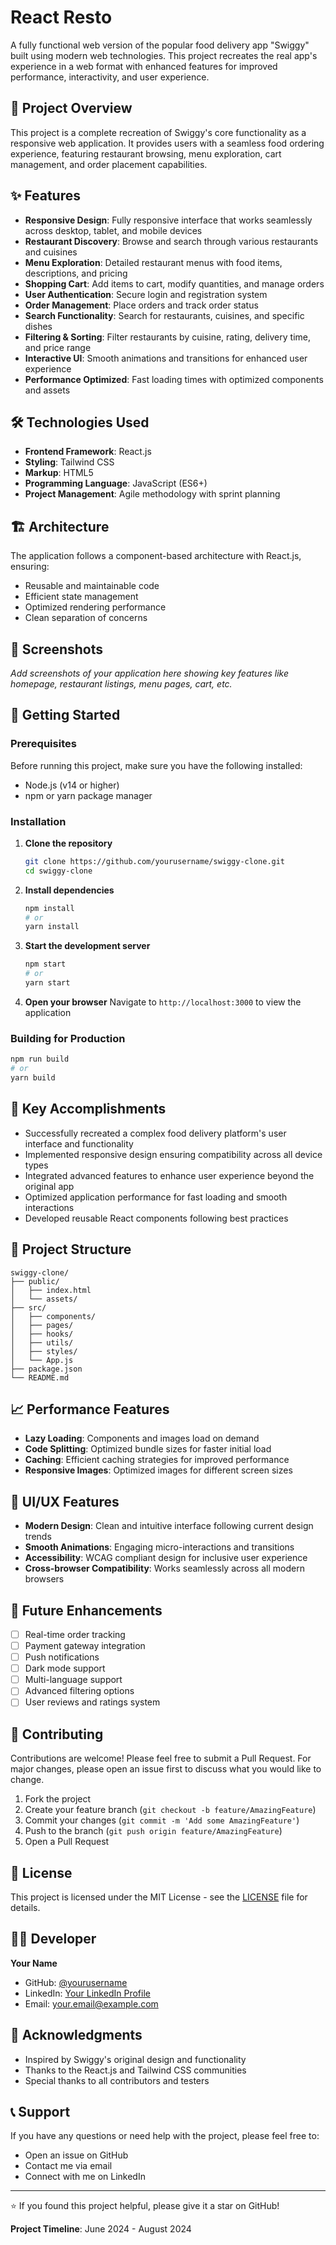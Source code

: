 # React Resto

A fully functional web version of the popular food delivery app "Swiggy" built using modern web technologies. This project recreates the real app's experience in a web format with enhanced features for improved performance, interactivity, and user experience.

## 🚀 Project Overview

This project is a complete recreation of Swiggy's core functionality as a responsive web application. It provides users with a seamless food ordering experience, featuring restaurant browsing, menu exploration, cart management, and order placement capabilities.

## ✨ Features

- **Responsive Design**: Fully responsive interface that works seamlessly across desktop, tablet, and mobile devices
- **Restaurant Discovery**: Browse and search through various restaurants and cuisines
- **Menu Exploration**: Detailed restaurant menus with food items, descriptions, and pricing
- **Shopping Cart**: Add items to cart, modify quantities, and manage orders
- **User Authentication**: Secure login and registration system
- **Order Management**: Place orders and track order status
- **Search Functionality**: Search for restaurants, cuisines, and specific dishes
- **Filtering & Sorting**: Filter restaurants by cuisine, rating, delivery time, and price range
- **Interactive UI**: Smooth animations and transitions for enhanced user experience
- **Performance Optimized**: Fast loading times with optimized components and assets

## 🛠️ Technologies Used

- **Frontend Framework**: React.js
- **Styling**: Tailwind CSS
- **Markup**: HTML5
- **Programming Language**: JavaScript (ES6+)
- **Project Management**: Agile methodology with sprint planning

## 🏗️ Architecture

The application follows a component-based architecture with React.js, ensuring:
- Reusable and maintainable code
- Efficient state management
- Optimized rendering performance
- Clean separation of concerns

## 📱 Screenshots

*Add screenshots of your application here showing key features like homepage, restaurant listings, menu pages, cart, etc.*

## 🚦 Getting Started

### Prerequisites

Before running this project, make sure you have the following installed:
- Node.js (v14 or higher)
- npm or yarn package manager

### Installation

1. **Clone the repository**
   ```bash
   git clone https://github.com/yourusername/swiggy-clone.git
   cd swiggy-clone
   ```

2. **Install dependencies**
   ```bash
   npm install
   # or
   yarn install
   ```

3. **Start the development server**
   ```bash
   npm start
   # or
   yarn start
   ```

4. **Open your browser**
   Navigate to `http://localhost:3000` to view the application

### Building for Production

```bash
npm run build
# or
yarn build
```

## 🎯 Key Accomplishments

- Successfully recreated a complex food delivery platform's user interface and functionality
- Implemented responsive design ensuring compatibility across all device types
- Integrated advanced features to enhance user experience beyond the original app
- Optimized application performance for fast loading and smooth interactions
- Developed reusable React components following best practices

## 🔧 Project Structure

```
swiggy-clone/
├── public/
│   ├── index.html
│   └── assets/
├── src/
│   ├── components/
│   ├── pages/
│   ├── hooks/
│   ├── utils/
│   ├── styles/
│   └── App.js
├── package.json
└── README.md
```

## 📈 Performance Features

- **Lazy Loading**: Components and images load on demand
- **Code Splitting**: Optimized bundle sizes for faster initial load
- **Caching**: Efficient caching strategies for improved performance
- **Responsive Images**: Optimized images for different screen sizes

## 🎨 UI/UX Features

- **Modern Design**: Clean and intuitive interface following current design trends
- **Smooth Animations**: Engaging micro-interactions and transitions
- **Accessibility**: WCAG compliant design for inclusive user experience
- **Cross-browser Compatibility**: Works seamlessly across all modern browsers

## 🔮 Future Enhancements

- [ ] Real-time order tracking
- [ ] Payment gateway integration
- [ ] Push notifications
- [ ] Dark mode support
- [ ] Multi-language support
- [ ] Advanced filtering options
- [ ] User reviews and ratings system

## 🤝 Contributing

Contributions are welcome! Please feel free to submit a Pull Request. For major changes, please open an issue first to discuss what you would like to change.

1. Fork the project
2. Create your feature branch (`git checkout -b feature/AmazingFeature`)
3. Commit your changes (`git commit -m 'Add some AmazingFeature'`)
4. Push to the branch (`git push origin feature/AmazingFeature`)
5. Open a Pull Request

## 📝 License

This project is licensed under the MIT License - see the [LICENSE](LICENSE) file for details.

## 👨‍💻 Developer

**Your Name**
- GitHub: [@yourusername](https://github.com/yourusername)
- LinkedIn: [Your LinkedIn Profile](https://linkedin.com/in/yourprofile)
- Email: your.email@example.com

## 🙏 Acknowledgments

- Inspired by Swiggy's original design and functionality
- Thanks to the React.js and Tailwind CSS communities
- Special thanks to all contributors and testers

## 📞 Support

If you have any questions or need help with the project, please feel free to:
- Open an issue on GitHub
- Contact me via email
- Connect with me on LinkedIn

---

⭐ If you found this project helpful, please give it a star on GitHub!

**Project Timeline**: June 2024 - August 2024
